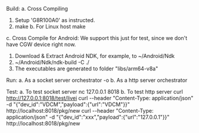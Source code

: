 Build:
a. Cross Compiling
   1. Setup 'G8R100A0' as instructed.
   2. make
b. For Linux host
   make

c. Cross Compile for Android:
   We support this just for test, since we don't have CGW device right now.
   1. Download & Extract Android NDK, for example, to ~/Android/Ndk
   2. ~/Android/Ndk/ndk-build -C ./
   3. The executables are generated to folder "libs/arm64-v8a"


Run:
a. As a socket server
  orchestrator -o
b. As a http server
  orchestrator

Test:
a. To test socket server
   nc 127.0.0.1 8018
b. To test http server
   curl http://127.0.0.1:8018/test/livei
   curl --header "Content-Type: application/json" -d "{\"dev_id\":\"VDCM\",\"payload\":{\"url\":\"VDCM\"}}" http://localhost:8018/pkg/new
   curl --header "Content-Type: application/json" -d "{\"dev_id\":\"xxx\",\"payload\":{\"url\":\"127.0.0.1\"}}" http://localhost:8018/pkg/new
